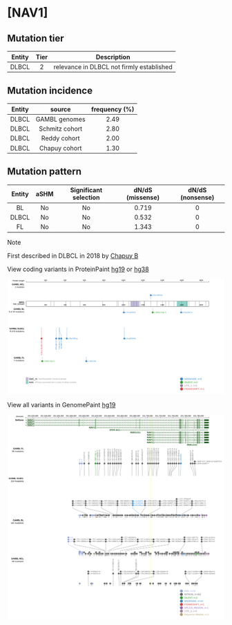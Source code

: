 # [NAV1]

## Mutation tier

|Entity|Tier|Description                              |
|:------:|:----:|-----------------------------------------|
|DLBCL |2   |relevance in DLBCL not firmly established|
## Mutation incidence

|Entity|source        |frequency (%)|
|:------:|:--------------:|:-------------:|
|DLBCL |GAMBL genomes |2.49         |
|DLBCL |Schmitz cohort|2.80         |
|DLBCL |Reddy cohort  |2.00         |
|DLBCL |Chapuy cohort |1.30         |

## Mutation pattern

|Entity|aSHM|Significant selection|dN/dS (missense)|dN/dS (nonsense)|
|:------:|:----:|:---------------------:|:----------------:|:----------------:|
|BL    |No  |No                   |0.719           |0               |
|DLBCL |No  |No                   |0.532           |0               |
|FL    |No  |No                   |1.343           |0               |


> [!NOTE]
> First described in DLBCL in 2018 by [Chapuy B](https://pubmed.ncbi.nlm.nih.gov/29713087)

View coding variants in ProteinPaint [hg19](https://www.bcgsc.ca/downloads/morinlab/GAMBL/test/genes/NAV1_protein.html)  or [hg38](https://www.bcgsc.ca/downloads/morinlab/GAMBL/test/genes/NAV1_protein_hg38.html)

![image](images/proteinpaint/NAV1_NM_020443.svg)

View all variants in GenomePaint [hg19](https://www.bcgsc.ca/downloads/morinlab/GAMBL/test/genes/NAV1.html)

![image](images/proteinpaint/NAV1.svg)
